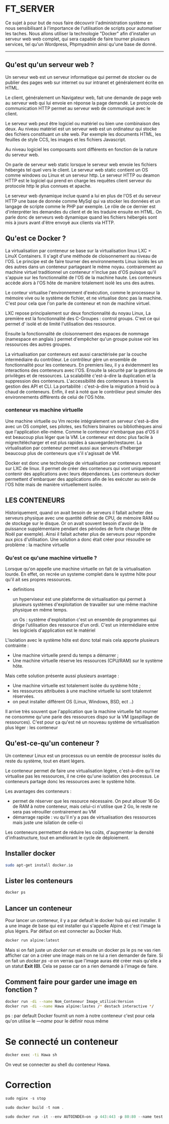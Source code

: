 # FT_SERVER

Ce sujet à pour but de nous faire découvrir l'administration système en nous sensibilisant à l'importance de l'utilisation de scripts pour automatiser les taches. Nous allons utiliser la technologie "Docker" afin d'installer un serveur web web complet, qui sera capable de faire tourner plusieurs services, tel qu'un Wordpress, Phpmyadmin ainsi qu'une base de donné.

---

## Qu'est qu'un serveur web ?

Un serveur web est un serveur informatique qui permet de stocker ou de publier des pages web sur internet ou sur intranet et généralement écrite en HTML.

Le client, généralement un Navigateur web, fait une demande de page web au serveur web  qui lui envoie en réponse la page demandé. Le protocole de communication HTTP permet au serveur web de communiqué avec le client.

Le serveur web peut être logiciel ou matériel ou bien une combinaison des deux. Au niveau matériel est un serveur web est un ordinateur qui stocke des fichiers constituant un site web. Par exemple les documents HTML, les feuilles de style CCS, les images et les fichiers Javascript. 

Au niveau logiciel les composants sont différents en fonction de la nature du serveur web. 

On parle de serveur web static lorsque  le serveur web envoie les fichiers hébergés tel quel vers le client. Le serveur web static contient un OS comme windows ou Linux et un serveur http. Le serveur HTTP ou deamon HTTP est le logiciel qui prend en charge les requêtes client serveur du protocole http le plus connues et apache. 

Le serveur web dynamique inclue quand a lui en plus de l'OS et du serveur HTTP une base de donnée comme MySql qui va stocker les données et un langage de scripte comme le PHP par exemple. Le rôle de ce dernier est d'interpréter les demandes du client et de les traduire ensuite en HTML. On parle donc de serveurs web dynamique quand les fichiers hébergés sont mis à jours avant d'être envoyé aux clients via HTTP.

## Qu'est ce Docker ?

La virtualisation par conteneur se base sur la virtualisation linux LXC = LinuX Containers. Il s'agit d'une méthode de cloisonnement au niveau de l'OS. Le principe est de faire tourner des environnements Linux isolés les un des autres dans un conteneur partageant le même noyau. contrairement au machine virtuel traditionnel un conteneur n'inclue pas d'OS puisque qu'il s'appuie sur les fonctionnalité de l'OS de la machine haute. Les conteneurs accède alors à l'OS hôte de manière totalement isolé les uns des autres.  

Le conteur virtualise l'environnement d'exécution, comme le processeur la mémoire vive ou le système de fichier, et ne virtualise donc pas la machine. C'est pour cela que l'on parle de conteneur et non de machine virtuel. 

LXC repose principalement sur deux fonctionnalité du noyau Linux, La première est la fonctionnalité des C-Groupes :  control groups. C'est ce qui permet d' isolé et de limité l'utilisation des ressource. 

Ensuite la fonctionnalité de  cloisonnement des espaces de nommage (namespace en anglais ) permet d'empêcher qu'un groupe puisse voir les ressources des autres groupes.

La virtualisation par conteneurs est aussi caractérisée par la couche intermédiaire du contrôleur. Le contrôleur gère un ensemble de fonctionnalité pour les conteneurs. En premiers lieu, il y a évidemment les interactions des conteneurs avec l'OS. Ensuite la sécurité par la gestions de privilèges et de ressources. La scalabilité c'est-à-dire la duplication et la suppression des conteneurs. L'accessibilité des conteneurs à travers la gestion des API et CLI. La portabilité : c'est-à-dire la migration à froid ou à chaud de conteneurs. Enfin, il est à noté que le contrôleur peut simuler des environnements différents de celui de l'OS hôte.

### conteneur vs machine virtuelle

Une machine virtuelle ou Vm recrée intégralement un serveur c'est-à-dire avec un OS complet, ses pilotes, ses fichiers binaires ou bibliothèques ainsi que l'application elle-même. Comme le conteneur n'embarque pas d'OS il est beaucoup plus léger que la VM. Le conteneur est donc plus facile à migrer/télécharger et est plus rapides à sauvegarder/restaurer. La virtualisation par conteneur permet aussi aux serveurs d'héberger beaucoup plus de conteneurs que s'il s'agissait de VM.

Docker est donc une technologie de virtualisation par conteneurs reposant sur LXC de linux. Il permet de créer des conteneurs qui vont uniquement contenir des applications avec leurs dépendances. Les conteneurs docker permettent d'embarquer des applications afin de les exécuter au sein de l'OS hôte mais de manière virtuellement isolée.

## LES CONTENEURS

Historiquement, quand on avait besoin de serveurs il fallait acheter des serveurs physique avec une quantité définie de CPU, de mémoire RAM ou de stockage sur le disque. Or on avait souvent besoin d'avoir de la puissance supplémentaire pendant des périodes de forte charge (fête de Noël par exemple). Ainsi il fallait acheter plus de serveurs pour répondre aux pics d'utilisation. Une solution a donc était créer pour résoudre se problème : la machine virtuelle 

### Qu'est ce qu'une machine virtuelle ?

Lorsque qu'on appelle une machine virtuelle on fait de la virtualisation lourde. En effet, on recrée un systeme complet dans le systme hôte pour qu'il ait ses propres ressources. 

- definitions
    
    un hyperviseur est une plateforme de virtualisation qui permet à plusieurs systèmes d'exploitation de travailler sur une même machine physique en même temps. 
    
    un Os : système d'exploitation c'est un ensemble de programmes qui dirige l'utilisation des ressource d'un ordi. C'est un intermédiaire entre les logiciels d'application est le matériel 
    

L'isolation avec le système hôte est donc total mais cela apporte plusieurs contrainte :

- Une machine virtuelle prend du temps a démarrer ;
- Une machine virtuelle réserve les ressources (CPU/RAM) sur le système hôte.

Mais cette solution présente aussi plusieurs avantage :

- Une machine virtuelle est totalement isolée du système hôte ;
- les ressources attribuées à une machine virtuelle lui sont totalemnt réservées.
- on peut installer différent OS (Linux, Windows, BSD, ect ..)

Il arrive très souvent que l'application que la machine virtuelle fait rourner ne consomme qu'une parie des ressources dispo sur la VM (gaspillage de ressources). C'est pour ça qu'est né un nouveau système de virtualisation plus léger : les conteneur

## Qu'est-ce-qu'un conteneur ?

Un conteneur Linux est un processus ou un eemble de processur isolés du reste du système, tout en étant légers.

Le conteneur permet de faire une virtualisation légère, c'est-à-dire qu'il ne virtualise pas les ressources, il ne crée qu'une isolation des processus. Le conteneurs partage donc les ressources avec le système hôte.

Les avantages des conteneurs :

- permet de réserver que les resource nécessaire. On peut allouer 16 Go de RAM à notre conteneur, mais celui-ci n'utilise que 2 Go, le reste ne sera pas vérouiller contrairement au VM
- démarrage rapide : vu qu'il n'y a pas de virtualisation des ressources mais juste une isilation de celle-ci

Les conteneurs permettent de réduire les coûts, d'augmenter la densité d'infrastructure, tout en améliorant le cycle de déploiement. 

## Installer docker

```bash
sudo apt-get install docker.io
```

## Lister les conteneurs

```bash
docker ps
```

## Lancer un conteneur

Pour lancer un conteneur, il y a par default le docker hub qui est installer. Il a une image de base qui est installer qui s'appelle Alpine et c'est l'image la plus légers. Par défaut on est connecter au Docker Hub.

```bash
docker run alpine:latest
```

Mais si on fait juste un *docker run* et ensuite un docker ps le ps ne vas rien afficher car on a créer une image mais on ne lui a rien demander de faire. Si on fait un *docker ps -a* on verras que l'image auras été créer mais qu'elle a un statut **Exit (0)**. Cela se passe car on a rien demandé à l'image de faire.

## Comment faire pour garder une image en fonction ?

```bash
docker run -di --name Nom_Conteneur Image_utilisé:Version
docker run -di --name Hawa alpine:lastes /* destach interactive */
```

ps : par default Docker fournit un nom à notre conteneur c'est pour cela qu'on utilise le *—name* pour le définir nous même

# Se connecté un conteneur

```bash
docker exec -ti Hawa sh
```

On veut se connecter au shell du conteneur Hawa.


# Correction 
```c
sudo nginx -s stop
```

```c
sudo docker build -t nom .
```

```c
sudo docker run -it --env AUTOINDEX=on -p 443:443 -p 80:80 --name test nom
```